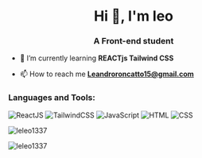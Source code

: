 <h1 align="center">Hi 👋, I'm leo</h1>
<h3 align="center">A Front-end student</h3>


- 🌱 I’m currently learning **REACTjs Tailwind CSS**

- 📫 How to reach me **Leandroroncatto15@gmail.com**

<h3 align="left">Languages and Tools:</h3>

![ReactJS](https://img.shields.io/badge/-React-20232A?style=flat&logo=react&logoColor=61DAFB)
![TailwindCSS](https://img.shields.io/badge/tailwindcss-0F172A?&logo=tailwindcss)
![JavaScript](https://img.shields.io/badge/-JavaScript-F7DF1E?style=flat&logo=javascript&logoColor=black)
![HTML](https://img.shields.io/badge/-HTML5-E34F26?style=flat&logo=html5&logoColor=white)
![CSS](https://img.shields.io/badge/-CSS3-1572B6?style=flat&logo=css3&logoColor=white)

<p><img align="center" src="https://github-readme-stats.vercel.app/api/top-langs?username=leleo1337&show_icons=true&locale=en&layout=compact" alt="leleo1337" /></p>

<p><img align="center" src="https://github-readme-streak-stats.herokuapp.com/?user=leleo1337&" alt="leleo1337" /></p>
